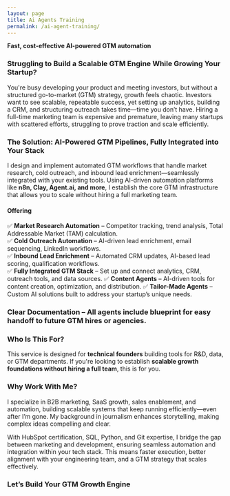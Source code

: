 ```yaml
---
layout: page
title: Ai Agents Training
permalink: /ai-agent-training/
---
```


**Fast, cost-effective AI-powered GTM automation**  
  
### **Struggling to Build a Scalable GTM Engine While Growing Your Startup?**  
You're busy developing your product and meeting investors, but without a structured go-to-market (GTM) strategy, growth feels chaotic. Investors want to see scalable, repeatable success, yet setting up analytics, building a CRM, and structuring outreach takes time—time you don’t have. Hiring a full-time marketing team is expensive and premature, leaving many startups with scattered efforts, struggling to prove traction and scale efficiently.
  
### **The Solution: AI-Powered GTM Pipelines, Fully Integrated into Your Stack**  
I design and implement automated GTM workflows that handle market research, cold outreach, and inbound lead enrichment—seamlessly integrated with your existing tools. Using AI-driven automation platforms like **n8n, Clay, Agent.ai, and more**, I establish the core GTM infrastructure that allows you to scale without hiring a full marketing team.  
  
#### **Offering**  
✅ **Market Research Automation** – Competitor tracking, trend analysis, Total Addressable Market (TAM) calculation.  
✅ **Cold Outreach Automation** – AI-driven lead enrichment, email sequencing, LinkedIn workflows.  
✅ **Inbound Lead Enrichment** – Automated CRM updates, AI-based lead scoring, qualification workflows.  
✅ **Fully Integrated GTM Stack** – Set up and connect analytics, CRM, outreach tools, and data sources.
✅ **Content Agents** – AI-driven tools for content creation, optimization, and distribution.
✅ **Tailor-Made Agents** – Custom AI solutions built to address your startup’s unique needs.

### Clear Documentation – All agents include blueprint for easy handoff to future GTM hires or agencies.  
  
### **Who Is This For?**  
This service is designed for **technical founders** building tools for R&D, data, or GTM departments. If you're looking to establish **scalable growth foundations without hiring a full team**, this is for you.
  
### **Why Work With Me?**
I specialize in B2B marketing, SaaS growth, sales enablement, and automation, building scalable systems that keep running efficiently—even after I’m gone. My background in journalism enhances storytelling, making complex ideas compelling and clear.

With HubSpot certification, SQL, Python, and Git expertise, I bridge the gap between marketing and development, ensuring seamless automation and integration within your tech stack. This means faster execution, better alignment with your engineering team, and a GTM strategy that scales effectively.
  
### **Let’s Build Your GTM Growth Engine**  



